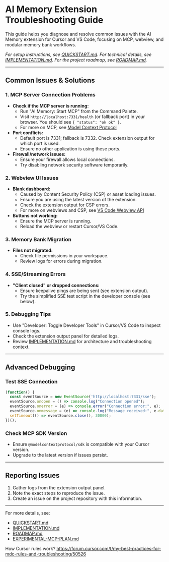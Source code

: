 # AI Memory Extension Troubleshooting Guide

This guide helps you diagnose and resolve common issues with the AI Memory extension for Cursor and VS Code, focusing on MCP, webview, and modular memory bank workflows.

*For setup instructions, see [QUICKSTART.md](./QUICKSTART.md). For technical details, see [IMPLEMENTATION.md](./IMPLEMENTATION.md). For the project roadmap, see [ROADMAP.md](./ROADMAP.md).*

---

## Common Issues & Solutions

### 1. MCP Server Connection Problems
- **Check if the MCP server is running:**
  - Run "AI Memory: Start MCP" from the Command Palette.
  - Visit `http://localhost:7331/health` (or fallback port) in your browser. You should see `{ "status": "ok ok" }`.
  - For more on MCP, see [Model Context Protocol](https://modelcontextprotocol.org)
- **Port conflicts:**
  - Default port is 7331; fallback is 7332. Check extension output for which port is used.
  - Ensure no other application is using these ports.
- **Firewall/network issues:**
  - Ensure your firewall allows local connections.
  - Try disabling network security software temporarily.

### 2. Webview UI Issues
- **Blank dashboard:**
  - Caused by Content Security Policy (CSP) or asset loading issues.
  - Ensure you are using the latest version of the extension.
  - Check the extension output for CSP errors.
  - For more on webviews and CSP, see [VS Code Webview API](https://code.visualstudio.com/api/extension-guides/webview)
- **Buttons not working:**
  - Ensure the MCP server is running.
  - Reload the webview or restart Cursor/VS Code.

### 3. Memory Bank Migration
<!-- - **Migration prompt not appearing:**
  - Ensure you have a flat memory bank structure (`memory-bank/*.md`) and no modular folders.
  - Restart the extension to trigger migration detection. -->
- **Files not migrated:**
  - Check file permissions in your workspace.
  - Review logs for errors during migration.

### 4. SSE/Streaming Errors
- **"Client closed" or dropped connections:**
  - Ensure keepalive pings are being sent (see extension output).
  - Try the simplified SSE test script in the developer console (see below).

### 5. Debugging Tips
- Use "Developer: Toggle Developer Tools" in Cursor/VS Code to inspect console logs.
- Check the extension output panel for detailed logs.
- Review [IMPLEMENTATION.md](./IMPLEMENTATION.md) for architecture and troubleshooting context.

---

## Advanced Debugging

### Test SSE Connection
```javascript
(function() {
  const eventSource = new EventSource('http://localhost:7331/sse');
  eventSource.onopen = () => console.log("Connection opened");
  eventSource.onerror = (e) => console.error("Connection error:", e);
  eventSource.onmessage = (e) => console.log("Message received:", e.data);
  setTimeout(() => eventSource.close(), 30000);
})();
```

### Check MCP SDK Version
- Ensure `@modelcontextprotocol/sdk` is compatible with your Cursor version.
- Upgrade to the latest version if issues persist.

---

## Reporting Issues
1. Gather logs from the extension output panel.
2. Note the exact steps to reproduce the issue.
3. Create an issue on the project repository with this information.

---

For more details, see:
- [QUICKSTART.md](./QUICKSTART.md)
- [IMPLEMENTATION.md](./IMPLEMENTATION.md)
- [ROADMAP.md](./ROADMAP.md)
- [EXPERIMENTAL-MCP-PLAN.md](./EXPERIMENTAL-MCP-PLAN.md)

How Cursor rules work?
https://forum.cursor.com/t/my-best-practices-for-mdc-rules-and-troubleshooting/50526
